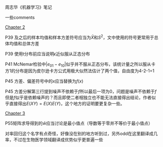 周志华《机器学习》笔记

一些comments

[Chapter 2](ml/Chapter2.md)

P39 及之后的样本均值和样本方差符号应当为$\bar X$和$S^2$，文中使用的符号更常用于总体均值和总体方差

P39 使用t分布前应当说明$\epsilon$近似服从正态分布

P41 McNemar检验中$|e_{01}-e_{10}|$似乎并不服从正态分布，该统计量之所以服从卡方1的分布是因为皮尔逊卡方公式用极大似然法估计了两个值，自由度为4-2-1=1

P45 方差、偏差符号中的$x$应当替换为$f(x)$

P45 方差分解第三行提到噪声不依赖于$f$所以最后一项为0，问题是噪声不依赖于$f$但是$f$似乎是依赖噪声的？而且即使二者相独立也不能无法直接得出结论，作者似乎直接得出$E(XY)=E(X)E(Y)$，这个地方的证明要更复杂一些。

[Chapter 3](ml/Chapter3.md)

P55矩阵求导得到的$\hat w$应当讨论是最小值点（导数等于零并不等价于最小值点）

对率回归这个名字有点奇怪，好像没在别的地方听到过，另外odd在这里翻译成几率，不过在生物医学领域翻译成优势似乎更普遍一些


